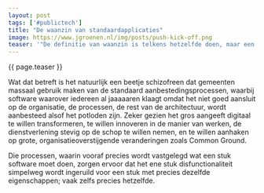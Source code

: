 ```yaml
---
layout: post
tags: ['#publictech']
title: "De waanzin van standaardapplicaties"
image: https://www.jgroenen.nl/img/posts/push-kick-off.png
teaser: '"De definitie van waanzin is telkens hetzelfde doen, maar een andere uitkomst verwachten." Schijnbaar een uitspraak van Albert Einstein, al wordt dat tegenwoordig van elke diepzinnige uitspraak beweerd. Maar goed, in ieder geval lijkt mij hier een diepe waarheid achter schuilgaan.'
---
```

{{ page.teaser }}

Wat dat betreft is het natuurlijk een beetje schizofreen dat gemeenten massaal gebruik maken van de standaard aanbestedingsprocessen, waarbij software waarover iedereen al jaaaaaren klaagt omdat het niet goed aansluit op de organisatie, de processen, de rest van de architectuur, wordt aanbesteed alsof het potloden zijn. Zeker gezien het gros aangeeft digitaal te willen transformeren, te willen innoveren in de manier van werken, de dienstverlening stevig op de schop te willen nemen, en te willen aanhaken op grote, organisatieoverstijgende veranderingen zoals Common Ground.

Die processen, waarin vooraf precies wordt vastgelegd wat een stuk software moet doen, zorgen ervoor dat het ene stuk disfunctionaliteit simpelweg wordt ingeruild voor een stuk met precies dezelfde eigenschappen; vaak zelfs precies hetzelfde.